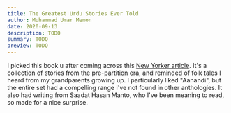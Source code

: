 ```yaml
---
title: The Greatest Urdu Stories Ever Told 
author: Muhammad Umar Memon 
date: 2020-09-13
description: TODO
summary: TODO
preview: TODO
---
```


I picked this book u after coming across this [New Yorker
article](https://www.newyorker.com/recommends/read/the-greatest-urdu-stories-ever-told-is-a-belated-introduction-to-a-thrilling-canon).
It's a collection of stories from the pre-partition era, and reminded of folk
tales I heard from my grandparents growing up. I particularly liked "Aanandi",
but the entire set had a compelling range I've not found in other anthologies.
It also had writing from Saadat Hasan Manto, who I've been meaning to read, so
made for a nice surprise.
